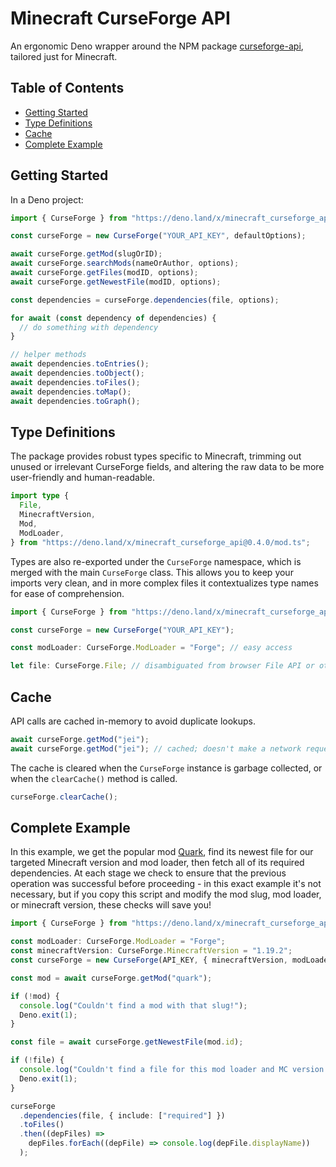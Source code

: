# Minecraft CurseForge API

An ergonomic Deno wrapper around the NPM package [curseforge-api](https://github.com/Smiley43210/curseforge-api/), tailored just for Minecraft.

## Table of Contents

- [Getting Started](#getting-started)
- [Type Definitions](#type-definitions)
- [Cache](#cache)
- [Complete Example](#complete-example)

## Getting Started

In a Deno project:

```ts
import { CurseForge } from "https://deno.land/x/minecraft_curseforge_api@0.4.0/mod.ts";

const curseForge = new CurseForge("YOUR_API_KEY", defaultOptions);

await curseForge.getMod(slugOrID);
await curseForge.searchMods(nameOrAuthor, options);
await curseForge.getFiles(modID, options);
await curseForge.getNewestFile(modID, options);

const dependencies = curseForge.dependencies(file, options);

for await (const dependency of dependencies) {
  // do something with dependency
}

// helper methods
await dependencies.toEntries();
await dependencies.toObject();
await dependencies.toFiles();
await dependencies.toMap();
await dependencies.toGraph();
```

## Type Definitions

The package provides robust types specific to Minecraft, trimming out unused or irrelevant CurseForge fields, and altering the raw data to be more user-friendly and human-readable.

```ts
import type {
  File,
  MinecraftVersion,
  Mod,
  ModLoader,
} from "https://deno.land/x/minecraft_curseforge_api@0.4.0/mod.ts";
```

Types are also re-exported under the `CurseForge` namespace, which is merged with the main `CurseForge` class. This allows you to keep your imports very clean, and in more complex files it contextualizes type names for ease of comprehension.

```ts
import { CurseForge } from "https://deno.land/x/minecraft_curseforge_api@0.4.0/mod.ts";

const curseForge = new CurseForge("YOUR_API_KEY");

const modLoader: CurseForge.ModLoader = "Forge"; // easy access

let file: CurseForge.File; // disambiguated from browser File API or other File types
```

## Cache

API calls are cached in-memory to avoid duplicate lookups.

```ts
await curseForge.getMod("jei");
await curseForge.getMod("jei"); // cached; doesn't make a network request
```

The cache is cleared when the `CurseForge` instance is garbage collected, or when the `clearCache()` method is called.

```ts
curseForge.clearCache();
```

## Complete Example

In this example, we get the popular mod [Quark](https://www.curseforge.com/minecraft/mc-mods/quark), find its newest file for our targeted Minecraft version and mod loader, then fetch all of its required dependencies. At each stage we check to ensure that the previous operation was successful before proceeding - in this exact example it's not necessary, but if you copy this script and modify the mod slug, mod loader, or minecraft version, these checks will save you!

```ts
import { CurseForge } from "https://deno.land/x/minecraft_curseforge_api@0.5.0/mod.ts";

const modLoader: CurseForge.ModLoader = "Forge";
const minecraftVersion: CurseForge.MinecraftVersion = "1.19.2";
const curseForge = new CurseForge(API_KEY, { minecraftVersion, modLoader });

const mod = await curseForge.getMod("quark");

if (!mod) {
  console.log("Couldn't find a mod with that slug!");
  Deno.exit(1);
}

const file = await curseForge.getNewestFile(mod.id);

if (!file) {
  console.log("Couldn't find a file for this mod loader and MC version!");
  Deno.exit(1);
}

curseForge
  .dependencies(file, { include: ["required"] })
  .toFiles()
  .then((depFiles) =>
    depFiles.forEach((depFile) => console.log(depFile.displayName))
  );
```
